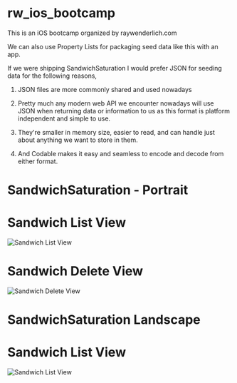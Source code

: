 
# rw_ios_bootcamp
This is an iOS bootcamp organized by raywenderlich.com


We can also use Property Lists for packaging seed data like this with an app. 

If we were shipping SandwichSaturation I would prefer JSON for seeding data for the following reasons,

1. JSON files are more commonly shared and used nowadays

2. Pretty much any modern web API we encounter nowadays will use JSON when returning data or information to us as this format is platform independent and simple to use.

2. They're smaller in memory size, easier to read, and can handle just about anything we want to store in them.

3. And Codable makes it easy and seamless to encode and decode from either format.



# SandwichSaturation - Portrait

# Sandwich List View
![Sandwich List View](Screenshots/sandwich-landscape.png)

# Sandwich Delete View
![Sandwich Delete View](Screenshots/delete.png)


# SandwichSaturation Landscape

# Sandwich List View
![Sandwich List View](Screenshots/sandwich-landscape.png)

